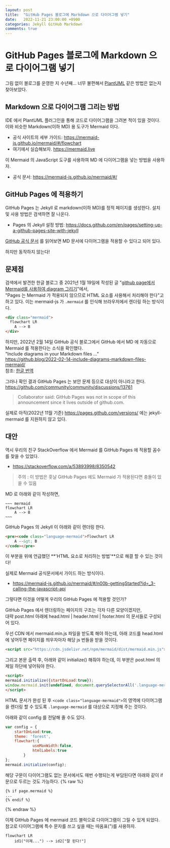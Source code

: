 ```yaml
---
layout: post
title:  "GitHub Pages 블로그에 Markdown 으로 다이어그램 넣기"
date:   2022-11-21 23:00:00 +0900
categories: Jekyll GitHub Markdown
comments: true
---
```


# GitHub Pages 블로그에 Markdown 으로 다이어그램 넣기
그림 없이 블로그를 운영한 지 수년째... 너무 불편해서 [PlantUML](https://plantuml.com/ko/) 같은 방법은 없는지 찾아보았다.

## Markdown 으로 다이어그램 그리는 방법

IDE 에서 PlantUML 플러그인을 통해 코드로 다이어그램을 그려본 적이 있을 것이다. 이와 비슷한 Markdown(이하 MD) 용 도구가 Mermaid 이다.  
- 공식 사이트의 세부 가이드: https://mermaid-js.github.io/mermaid/#/flowchart
- 여기에서 실습해보자. https://mermaid.live

이 Mermaid 의 JavaScript 도구를 사용하여 MD 에 다이어그램을 넣는 방법을 사용하자.  
- 공식 문서: https://mermaid-js.github.io/mermaid/#/

## GitHub Pages 에 적용하기

GitHub Pages 는 Jekyll 로 markdown(이하 MD)를 정적 페이지를 생성한다. 설치 및 사용 방법은 검색하면 잘 나온다.
- Pages 의 Jekyll 설정 방법: https://docs.github.com/en/pages/setting-up-a-github-pages-site-with-jekyll

[GitHub 공식 문서](https://docs.github.com/en/get-started/writing-on-github/working-with-advanced-formatting/creating-diagrams)
를 읽어보면 MD 문서에 다이어그램을 적용할 수 있다고 되어 있다.

하지만 동작하지 않는다!

## 문제점

검색에서 발견한 한글 블로그 중 2021년 1월 19일에 작성된 글 "[github page에서 Mermaid를 사용하여 diagram 그리기](https://frhyme.github.io/mermaid/Embedding_mermaid_in_github_page/)"에서,  
"Pages 는 Mermaid 가 적용되지 않으므로 HTML 요소를 사용해서 처리해야 한다"고 하고 있다. 이는 mermaid-js 가 `.mermaid` 를 인식해 브라우저에서 렌더링 하는 방식이다.
~~~ html
<div class="mermaid"> 
  flowchart LR
    A --> B
</div>
~~~

하지만, 2022년 2월 14일 GitHub 공식 블로그에서 GitHub 에서 MD 에 자동으로 Mermaid 를 적용한다는 소식을 확인했다.  
"Include diagrams in your Markdown files ..."  
https://github.blog/2022-02-14-include-diagrams-markdown-files-mermaid/  
참조: [한글 번역](https://sangseophwang.tistory.com/108)  

그러나 확인 결과 GitHub Pages 는 보안 문제 등으로 대상이 아니라고 한다.  
https://github.com/community/community/discussions/13761  

> Collaborator said: GitHub Pages was not in scope of this announcement since it lives outside of github.com.
>

실제로 아직(2022년 11월 기준) https://pages.github.com/versions/ 에는 jekyll-mermaid 를 지원하지 않고 있다.

## 대안

역시 우리의 친구 StackOverflow 에서 Mermaid 를 GitHub Pages 에 적용할 꼼수를 찾을 수 있었다.  
- https://stackoverflow.com/a/53893998/8350542  

> 주의 : 이 방법은 훗날 GitHub Pages 에도 Mermaid 가 적용된다면 충돌이 있을 수 있음
>

MD 로 아래와 같이 작성하면,
~~~~ 
~~~ mermaid
flowchart LR
	A --> B
~~~
~~~~

GitHub Pages 의 Jekyll 이 아래와 같이 렌더링 한다.
~~~ html
<pre><code class="language-mermaid">flowchart LR
    A --&gt; B
</code></pre>
~~~
이 부분을 위에 언급했던 **'HTML 요소로 처리하는 방법'**으로 해결 할 수 있는 것이다!  

실제로 Mermaid 공식문서에서 가이드 하는 방식이다.  
- https://mermaid-js.github.io/mermaid/#/n00b-gettingStarted?id=_3-calling-the-javascript-api

그렇다면 이것을 어떻게 우리의 GitHub Pages 에 적용할 것인가?  

GitHub Pages 에서 렌더링하는 페이지의 구조는 각자 다른 모양이겠지만,  
대략 post.html 아래에 head.html | header.html | footer.html 의 문서들로 구성되어 있다.  

우선 CDN 에서 mermaid.min.js 파일을 받도록 해야 하는데, 아래 코드를 head.html 에 넣어두면 페이지를 띄우자마자 해당 js 번들을 받을 것이다.  
~~~ html
<script src="https://cdn.jsdelivr.net/npm/mermaid/dist/mermaid.min.js"></script>
~~~

그리고 본문 출력 후, 아래와 같이 initialize() 해줘야 하는데, 이 부분은 post.html 의 제일 하단에 넣어둬야 한다.

~~~ html
<script>
mermaid.initialize({startOnLoad:true});
window.mermaid.init(undefined, document.querySelectorAll('.language-mermaid'));
</script>
~~~

HTML 문서가 완성 된 후 `<code class="language-mermaid">`의 영역에 다이어그램을 렌더링 할 수 있도록 `.language-mermaid` 를 대상으로 지정해 주는 것이다.  

아래와 같이 config 를 전달해 줄 수도 있다.
~~~ javascript
var config = {
    startOnLoad:true,
    theme: 'forest',
    flowchart:{
            useMaxWidth:false,
            htmlLabels:true
        }
};
mermaid.initialize(config);
~~~

해당 구문이 다이어그램도 없는 문서에서도 매번 수행되는게 부담된다면 아래와 같이 if 문으로 두르는 것도 가능하다.
{% raw %}
~~~ text
{% if page.mermaid %}
...
{% endif %}
~~~
{% endraw %}

이제 GitHub Pages 에 mermaid 코드 블럭으로 다이어그램이 그릴 수 있게 되었다.  
참고로 다이어그램에 특수 문자를 쓰고 싶을 때는 따옴표(")를 사용하자.  

~~~ mermaid
flowchart LR
    id1("이제...") --> id2["잘 된다!"]
~~~


